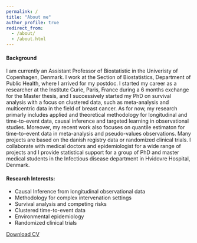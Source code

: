 ```yaml
---
permalink: /
title: "About me"
author_profile: true
redirect_from: 
  - /about/
  - /about.html
---
```




#### Background

I am currently an Assistant Professor of Biostatistic in the Univeristy of Copenhagen, Denmark. I work at the Section of Biostatistics, Department of Public Health, where I arrived for my postdoc. I started my career as a researcher at the Institute Curie, Paris, France during a 6 months exchange for the Master thesis, and I successively started my PhD on survival analysis with a focus on clustered data, such as meta-analysis and multicentric data in the field of breast cancer. As for now, my research primarly includes applied and theoretical methodology for longitudinal and time-to-event data, causal inference and targeted learning in observational studies. Moreover, my recent work also focuses on quantile estimaton for time-to-event data in meta-analysis and pseudo-values observations. Many projects are based on the danish registry data or randomized clinical trials. I collaborate with medical doctors and epidemiologist for a wide range of projects and I provide statistical support for a group of PhD and master medical students in the Infectious disease department in Hvidovre Hospital, Denmark.

#### Research Interests:


* Causal Inference from longitudinal observational data
* Methodology for complex intervenation settings
* Survival analysis and competing risks
* Clustered time-to-event data  
* Environmental epidemiology
* Randomized clinical trials

[Download CV](files/CV.pdf)
